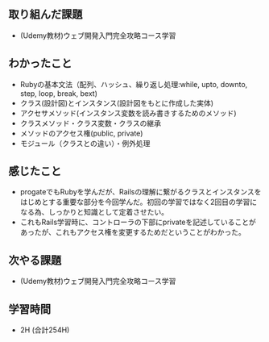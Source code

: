 ## 取り組んだ課題
- (Udemy教材)ウェブ開発入門完全攻略コース学習
  
## わかったこと  
- Rubyの基本文法（配列、ハッシュ、繰り返し処理:while, upto, downto, step, loop, break, bext)  
- クラス(設計図)とインスタンス(設計図をもとに作成した実体)
- アクセサメソッド(インスタンス変数を読み書きするためのメソッド)
- クラスメソッド・クラス変数・クラスの継承
- メソッドのアクセス権(public, private)
- モジュール（クラスとの違い）・例外処理
## 感じたこと
- progateでもRubyを学んだが、Railsの理解に繋がるクラスとインスタンスをはじめとする重要な部分を今回学んだ。初回の学習ではなく2回目の学習になる為、しっかりと知識として定着させたい。
- これもRails学習時に、コントローラの下部にprivateを記述していることがあったが、これもアクセス権を変更するためだということがわかった。
## 次やる課題
- (Udemy教材)ウェブ開発入門完全攻略コース学習
  
## 学習時間  
- 2H (合計254H)

